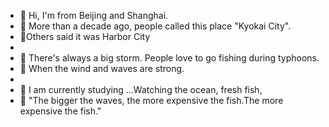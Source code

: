 - 👋  Hi, I'm from Beijing and Shanghai. 
- 👋  More than a decade ago, people called this place "Kyokai City".
- 👋Others said it was Harbor City
- 
- 👀  There's always a big storm. People love to go fishing during typhoons. 
- 👀  When the wind and waves are strong.
- 
- 🌱  I am currently studying ...Watching the ocean, fresh fish, 
- 🌱  "The bigger the waves, the more expensive the fish.The more expensive the fish."


<!---
usdt2150/usdt2150 is a ✨ special ✨ repository because its `README.md` (this file) appears on your GitHub profile.
You can click the Preview link to take a look at your changes.
--->
